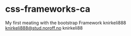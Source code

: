 # css-frameworks-ca
My first meating with the bootstrap Framework
knirkeli888
knirkeli888@stud.noroff.no
knirkeli88